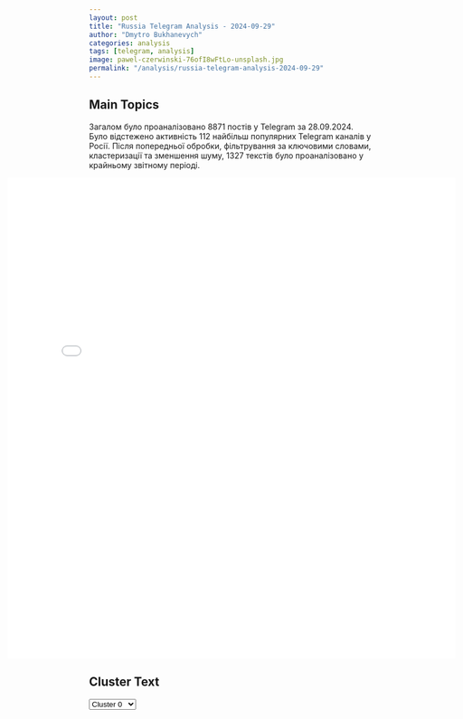 ```yaml
---
layout: post
title: "Russia Telegram Analysis - 2024-09-29"
author: "Dmytro Bukhanevych"
categories: analysis
tags: [telegram, analysis]
image: pawel-czerwinski-76ofI8wFtLo-unsplash.jpg
permalink: "/analysis/russia-telegram-analysis-2024-09-29"
---
```


<style>
    /* Adjusting iframe-container styles */
    .wide-iframe-container {
        width: calc(100% + 30vw);  /* Extending the width */
        margin-left: -15vw;       /* Negative margin to push to the left */
        overflow: hidden;         /* In case the iframe content spills over */
    }

    .wide-iframe-container iframe {
        width: 100%;  /* Making the iframe take the full width of its container */
        border: none; /* Removing any borders from the iframe */
    }

    /* Toggle mechanism */
    .hidden {
        display: none;
    }
    
    .show-content-target:checked + .show-content {
        display: block;
    }
</style>

<h2>Main Topics</h2>
<p>Загалом було проаналізовано 8871 постів у Telegram за 28.09.2024. Було відстежено активність 112 найбільш популярних Telegram каналів у Росії. Після попередньої обробки, фільтрування за ключовими словами, кластеризації та зменшення шуму, 1327 текстів було проаналізовано у крайньому звітному періоді.</p>
<!-- Embedding Main Plotly Visualization -->
<div class="wide-iframe-container">
    <iframe src="{{site.baseurl}}/visualizations/2024-09-29/fig_topics_time.html" height="850"></iframe>
</div>


<h2>Cluster Text</h2>

<!-- Dropdown to select a cluster -->
<select id="clusterSelector" onchange="displayClusterText()">
<option value="0">Cluster 0</option><option value="1">Cluster 1</option><option value="2">Cluster 2</option><option value="3">Cluster 3</option><option value="4">Cluster 4</option><option value="5">Cluster 5</option><option value="6">Cluster 6</option><option value="7">Cluster 7</option><option value="8">Cluster 8</option><option value="9">Cluster 9</option><option value="10">Cluster 10</option><option value="11">Cluster 11</option><option value="12">Cluster 12</option><option value="13">Cluster 13</option><option value="14">Cluster 14</option><option value="15">Cluster 15</option><option value="16">Cluster 16</option>
</select>

<!-- Display area for the selected cluster's text -->
<div id="clusterTextDisplay" class="hidden"></div>

<script type="text/javascript">
    var clusterDetails = {"0": "<b>Total Posts:</b> 67<br><b>Date:</b> 2024-09-28 14:36:50+00:00<br><b>Author:</b> varlamov_news<br><b>Link:</b> https://t.me/s/varlamov_news/54881<br><b>Subscribers:</b> 1272741<br><b>Text:</b> \u0422\u0435\u043a\u0441\u0442: \u0418\u0437\u0440\u0430\u0438\u043b\u044c\u0441\u043a\u0430\u044f \u0430\u0440\u043c\u0438\u044f \u043e\u0431\u044a\u044f\u0432\u0438\u043b\u0430 \u043e \u043b\u0438\u043a\u0432\u0438\u0434\u0430\u0446\u0438\u0438 \u043b\u0438\u0434\u0435\u0440\u0430 \u00ab\u0425\u0435\u0437\u0431\u043e\u043b\u043b\u044b\u00bb \u0425\u0430\u0441\u0430\u043d\u0430 \u041d\u0430\u0441\u0440\u0430\u043b\u043b\u044b:  \u00ab\u0414\u0435\u0439\u0441\u0442\u0432\u0443\u044f \u043f\u043e\u00a0\u0442\u043e\u0447\u043d\u043e\u0439 \u0440\u0430\u0437\u0432\u0435\u0434\u044b\u0432\u0430\u0442\u0435\u043b\u044c\u043d\u043e\u0439 \u0438\u043d\u0444\u043e\u0440\u043c\u0430\u0446\u0438\u0438, \u0441\u0430\u043c\u043e\u043b\u0435\u0442\u044b \u0412\u0412\u0421 \u0418\u0437\u0440\u0430\u0438\u043b\u044f \u043d\u0430\u043d\u0435\u0441\u043b\u0438 \u0443\u0434\u0430\u0440 \u043f\u043e\u00a0\u0446\u0435\u043d\u0442\u0440\u0430\u043b\u044c\u043d\u043e\u043c\u0443 \u0448\u0442\u0430\u0431\u0443 \u201e\u0425\u0435\u0437\u0431\u043e\u043b\u043b\u044b\u201c, \u0440\u0430\u0441\u043f\u043e\u043b\u043e\u0436\u0435\u043d\u043d\u043e\u043c\u0443 \u043f\u043e\u0434 \u0437\u0435\u043c\u043b\u0435\u0439, \u043f\u043e\u0434 \u0436\u0438\u043b\u044b\u043c \u0434\u043e\u043c\u043e\u043c \u0432\u00a0\u0440\u0430\u0439\u043e\u043d\u0435 \u0414\u0430\u0445\u0438\u044f \u0432\u00a0\u0411\u0435\u0439\u0440\u0443\u0442\u0435.\u2026", "1": "<b>Total Posts:</b> 31<br><b>Date:</b> 2024-09-28 17:50:06+00:00<br><b>Author:</b> bbbreaking<br><b>Link:</b> https://t.me/s/bbbreaking/190904<br><b>Subscribers:</b> 1814627<br><b>Text:</b> \u0422\u0435\u043a\u0441\u0442: \u26a1\ufe0f\u0418\u0437\u0440\u0430\u0438\u043b\u044c \u0433\u043e\u0442\u043e\u0432\u0438\u0442\u0441\u044f \u043a \u00ab\u043e\u0433\u0440\u0430\u043d\u0438\u0447\u0435\u043d\u043d\u043e\u043c\u0443 \u043d\u0430\u0437\u0435\u043c\u043d\u043e\u043c\u0443 \u0432\u0442\u043e\u0440\u0436\u0435\u043d\u0438\u044e\u00bb \u0432 \u042e\u0436\u043d\u044b\u0439 \u041b\u0438\u0432\u0430\u043d \u2013 \u043e\u0444\u0438\u0446\u0438\u0430\u043b\u044c\u043d\u044b\u0439 \u043f\u0440\u0435\u0434\u0441\u0442\u0430\u0432\u0438\u0442\u0435\u043b\u044c \u0421\u0428\u0410 \u0432 \u044d\u0444\u0438\u0440\u0435 ABC News", "2": "<b>Total Posts:</b> 228<br><b>Date:</b> 2024-09-28 11:37:14+00:00<br><b>Author:</b> ostashkonews<br><b>Link:</b> https://t.me/s/OstashkoNews/154447<br><b>Subscribers:</b> 398441<br><b>Text:</b> \u0422\u0435\u043a\u0441\u0442: \ud83d\udc54 El Pais: \u0417\u0435\u043b\u0435\u043d\u0441\u043a\u0438\u0439 \u0433\u043e\u0442\u043e\u0432\u0438\u0442\u0441\u044f \u043a \u043f\u0435\u0440\u0435\u0433\u043e\u0432\u043e\u0440\u0430\u043c\u0423\u043a\u0440\u0430\u0438\u043d\u0430 \u0431\u043e\u043b\u044c\u0448\u0435 \u043d\u0435 \u043c\u043e\u0436\u0435\u0442 \u043f\u0440\u043e\u0442\u0438\u0432\u043e\u0441\u0442\u043e\u044f\u0442\u044c \u0420\u043e\u0441\u0441\u0438\u0438 \u0432\u0432\u0438\u0434\u0443 \u0438\u0441\u0442\u043e\u0449\u0435\u043d\u0438\u044f \u0437\u0430\u043f\u0430\u0441\u043e\u0432 \u0438 \u043d\u0435\u043f\u043e\u0434\u0433\u043e\u0442\u043e\u0432\u043b\u0435\u043d\u043d\u043e\u0441\u0442\u0438 \u043a \u0437\u0438\u043c\u0435, \u0430 \u0442\u0430\u043a\u0436\u0435 \u043d\u0435\u043e\u0434\u043d\u043e\u0437\u043d\u0430\u0447\u043d\u043e\u0439 \u043f\u043e\u043b\u0438\u0442\u0438\u043a\u0438 \u0421\u0428\u0410 \u0432 \u043f\u0440\u0435\u0434\u0434\u0432\u0435\u0440\u0438\u0438 \u0433\u0440\u044f\u0434\u0443\u0449\u0438\u0445 \u0432\u044b\u0431\u043e\u0440\u043e\u0432 \u043d\u043e\u0432\u043e\u0433\u043e \u043f\u0440\u0435\u0437\u0438\u0434\u0435\u043d\u0442\u0430. \u0418\u0437-\u0437\u0430 \u044d\u0442\u043e\u0433\u043e \u0443\u043a\u0440\u0430\u0438\u043d\u0441\u043a\u0438\u0439 \u043b\u0438\u0434\u0435\u0440 \u0412\u043b\u0430\u0434\u0438\u043c\u0438\u0440 \u0417\u0435\u043b\u0435\u043d\u0441\u043a\u0438\u0439 \u0433\u043e\u0442\u043e\u0432\u0438\u0442\u0441\u044f \u043a \u043f\u0435\u0440\u0435\u0433\u043e\u0432\u043e\u0440\u0430\u043c, \u043f\u0438\u0448\u0435\u0442 El Pais.\ud83d\udcdd \u00ab\u0423\u043a\u0440\u0430\u0438\u043d\u0430 \u0434\u043e\u0441\u0442\u0438\u0433\u0430\u0435\u0442 \u043f\u0440\u0435\u0434\u0435\u043b\u0430 \u0441\u0432\u043e\u0438\u0445 \u043c\u043e\u0449\u043d\u043e\u0441\u0442\u0435\u0439 \u0438 \u0441\u0442\u0430\u043b\u043a\u0438\u0432\u0430\u0435\u0442\u0441\u044f \u0441 \u0441\u0435\u0440\u044c\u0435\u0437\u043d\u044b\u043c\u0438 \u043f\u0440\u043e\u0431\u043b\u0435\u043c\u0430\u043c\u0438 \u0432 \u044d\u043d\u0435\u0440\u0433\u0435\u0442\u0438\u043a\u0435 \u0432 \u043f\u0440\u0435\u0434\u0434\u0432\u0435\u0440\u0438\u0438 \u0437\u0438\u043c\u044b. \u041c\u043e\u0440\u0430\u043b\u044c\u043d\u044b\u0439 \u0434\u0443\u0445 \u0433\u0440\u0430\u0436\u0434\u0430\u043d \u043d\u0430\u0447\u0438\u043d\u0430\u0435\u0442 \u043e\u0441\u043b\u0430\u0431\u0435\u0432\u0430\u0442\u044c. \u0412\u043d\u0435\u0448\u043d\u0435\u0435 \u0434\u0430\u0432\u043b\u0435\u043d\u0438\u0435 \u0434\u043b\u044f \u043f\u0435\u0440\u0435\u0433\u043e\u0432\u043e\u0440\u043e\u0432 \u0440\u0430\u0441\u0442\u0435\u0442\u00bb, \u2014 \u0437\u0430\u044f\u0432\u0438\u043b\u0438 \u0432 \u0438\u0437\u0434\u0430\u043d\u0438\u0438 El Pais.\u041f\u043e \u0438\u0445 \u0441\u043b\u043e\u0432\u0430\u043c, \u0417\u0435\u043b\u0435\u043d\u0441\u043a\u0438\u0439 \u043d\u0430\u043f\u0430\u0434\u0435\u043d\u0438\u044f\u043c\u0438 \u043d\u0430 \u041a\u0443\u0440\u0441\u043a\u0443\u044e \u043e\u0431\u043b\u0430\u0441\u0442\u044c \u0438 \u043f\u043e\u043f\u044b\u0442\u043a\u043e\u0439 \u043f\u043e\u043b\u0443\u0447\u0438\u0442\u044c \u0440\u0430\u0437\u0440\u0435\u0448\u0435\u043d\u0438\u0435 \u043d\u0430 \u0443\u0434\u0430\u0440\u044b \u0432\u0433\u043b\u0443\u0431\u044c \u0420\u0424 \u0441\u043e\u0431\u0438\u0440\u0430\u0435\u0442\u0441\u044f \u043f\u043e\u043b\u0443\u0447\u0438\u0442\u044c \u0432\u044b\u0438\u0433\u0440\u044b\u0448\u043d\u0443\u044e \u043f\u043e\u0437\u0438\u0446\u0438\u044e \u0437\u0430 \u0441\u0442\u043e\u043b\u043e\u043c \u043f\u0435\u0440\u0435\u0433\u043e\u0432\u043e\u0440\u043e\u0432. \u0423\u043a\u0440\u0430\u0438\u043d\u0441\u043a\u043e\u043c\u0443 \u043b\u0438\u0434\u0435\u0440\u0443 \u043d\u0435\u043e\u0431\u0445\u043e\u0434\u0438\u043c\u043e \u00ab\u0447\u0442\u043e-\u0442\u043e, \u0447\u0442\u043e \u0438\u0437\u043c\u0435\u043d\u0438\u0442 \u043f\u0440\u0430\u0432\u0438\u043b\u0430 \u0438\u0433\u0440\u044b \u0434\u043b\u044f \u0442\u043e\u0433\u043e, \u0447\u0442\u043e\u0431\u044b \u0420\u043e\u0441\u0441\u0438\u044f \u043c\u043e\u0433\u043b\u0430 \u0437\u0430\u043a\u043b\u044e\u0447\u0438\u0442\u044c \u043c\u0438\u0440\u00bb, \u043f\u0440\u0438\u0432\u0435\u043b\u0438 \u0432\u043e \u0444\u0440\u0430\u043d\u0446\u0443\u0437\u0441\u043a\u043e\u043c \u0438\u0437\u0434\u0430\u043d\u0438\u0438 \u0441\u043b\u043e\u0432\u0430 \u0417\u0435\u043b\u0435\u043d\u0441\u043a\u043e\u0433\u043e. \u2705 \u041e\u0434\u043d\u0430\u043a\u043e \u0435\u0433\u043e \u0432\u0438\u0437\u0438\u0442 \u0432 \u0421\u0428\u0410 \u043f\u0435\u0440\u0435\u0434 \u0433\u0440\u044f\u0434\u0443\u0449\u0438\u043c\u0438 \u0432\u044b\u0431\u043e\u0440\u0430\u043c\u0438 \u043f\u0440\u0438\u0432\u0435\u043b \u043a \u043e\u0431\u0432\u0438\u043d\u0435\u043d\u0438\u044f\u043c \u043e \u0432\u043c\u0435\u0448\u0430\u0442\u0435\u043b\u044c\u0441\u0442\u0432\u0435 \u0432 \u0430\u043c\u0435\u0440\u0438\u043a\u0430\u043d\u0441\u043a\u0443\u044e \u043f\u043e\u043b\u0438\u0442\u0438\u043a\u0443, \u043f\u043e\u044d\u0442\u043e\u043c\u0443 \u0441\u0443\u0434\u044c\u0431\u0430 \u0441\u043e\u0442\u0440\u0443\u0434\u043d\u0438\u0447\u0435\u0441\u0442\u0432\u0430 \u041a\u0438\u0435\u0432\u0430 \u0438 \u0412\u0430\u0448\u0438\u043d\u0433\u0442\u043e\u043d\u0430 \u043d\u0435\u0438\u0437\u0432\u0435\u0441\u0442\u043d\u0430, \u043f\u043e\u0434\u0447\u0435\u0440\u043a\u043d\u0443\u043b\u0438 \u0432 \u0438\u0437\u0434\u0430\u043d\u0438\u0438.\u041e\u0441\u0442\u0430\u0448\u043a\u043e! \u0412\u0430\u0436\u043d\u043e\u0435 | \u043f\u043e\u0434\u043f\u0438\u0448\u0438\u0441\u044c | #\u0432\u0430\u0436\u043d\u043e\u0435", "3": "<b>Total Posts:</b> 37<br><b>Date:</b> 2024-09-28 08:18:46+00:00<br><b>Author:</b> ukraina_ru<br><b>Link:</b> https://t.me/s/ukraina_ru/218289<br><b>Subscribers:</b> 469177<br><b>Text:</b> \u0422\u0435\u043a\u0441\u0442: \u2755 \u041e\u0431\u0441\u0442\u0430\u043d\u043e\u0432\u043a\u043e\u0439 \u043d\u0430 \u0421\u0435\u043b\u0438\u0434\u043e\u0432\u043e-\u041a\u0443\u0440\u0430\u0445\u043e\u0432\u0441\u043a\u043e\u043c \u043d\u0430\u043f\u0440\u0430\u0432\u043b\u0435\u043d\u0438\u0438 \u0434\u0435\u043b\u0438\u0442\u0441\u044f \u042e\u0440\u0438\u0439 \u041f\u043e\u0434\u043e\u043b\u044f\u043a\u0430\u0418\u0434\u0435\u0442 \u0448\u0442\u0443\u0440\u043c \u0426\u0443\u043a\u0443\u0440\u0438\u043d\u043e \u0441\u0440\u0430\u0437\u0443 \u0441 \u0434\u0432\u0443\u0445 \u0441\u0442\u043e\u0440\u043e\u043d (\u0441\u0435\u0432\u0435\u0440\u0430 \u0438 \u044e\u0433\u043e-\u0432\u043e\u0441\u0442\u043e\u043a\u0430). \u041f\u0440\u043e\u0442\u0438\u0432\u043d\u0438\u043a \u0434\u0435\u0440\u0436\u0438\u0442\u0441\u044f \u0437\u0443\u0431\u0430\u043c\u0438, \u043f\u043e\u043d\u0438\u043c\u0430\u044f, \u0447\u0442\u043e \u044d\u0442\u043e \u0435\u0433\u043e \u043f\u043e\u0441\u043b\u0435\u0434\u043d\u0438\u0439 \u0440\u0443\u0431\u0435\u0436, \u043f\u043e\u0441\u043b\u0435 \u043a\u043e\u0442\u043e\u0440\u043e\u0433\u043e \u043d\u0430 \u0444\u0440\u043e\u043d\u0442\u0435 \u0434\u043b\u044f \u0412\u0421\u0423 \u043c\u043e\u0436\u0435\u0442 \u043d\u0430\u0447\u0430\u0442\u044c\u0441\u044f \u043d\u0435\u043e\u0431\u0440\u0430\u0442\u0438\u043c\u043e\u0435 \u0441\u0445\u043b\u043e\u043f\u044b\u0432\u0430\u043d\u0438\u0435.\u0422\u0430\u043a\u0436\u0435 \u0441 \u0443\u0442\u0440\u0430 \u043f\u0440\u0438\u0445\u043e\u0434\u0438\u0442 \u0438\u043d\u0444\u043e\u0440\u043c\u0430\u0446\u0438\u044f (\u0432\u0447\u0435\u0440\u0430 \u0431\u044b\u043b\u0430 \u0440\u0430\u0437\u0432\u0435\u0434\u043a\u0430 \u0431\u043e\u0435\u043c, \u043f\u043e\u0437\u0432\u043e\u043b\u0438\u0432\u0448\u0430\u044f \u0432\u044b\u0447\u0438\u0441\u043b\u0438\u0442\u044c \u043e\u0433\u043d\u0435\u0432\u044b\u0435 \u0442\u043e\u0447\u043a\u0438 \u043f\u0440\u043e\u0442\u0438\u0432\u043d\u0438\u043a\u0430, \u043a\u043e\u0442\u043e\u0440\u044b\u0435 \u0438 \u0431\u044b\u043b\u0438 \u0437\u0430\u0442\u0435\u043c \u043f\u043e\u0440\u0430\u0436\u0435\u043d\u044b), \u0447\u0442\u043e \u043d\u0430\u0448\u0438\u043c \u0443\u0434\u0430\u043b\u043e\u0441\u044c \u0432\u044b\u0439\u0442\u0438 \u043d\u0430 \u044e\u0433\u043e-\u0437\u0430\u043f\u0430\u0434\u043d\u044b\u0435 \u043e\u043a\u0440\u0430\u0438\u043d\u044b \u0421\u0435\u043b\u0438\u0434\u043e\u0432\u043e \u0438 \u0437\u0430\u043a\u0440\u0435\u043f\u0438\u0442\u044c\u0441\u044f \u0432 \u0431\u0430\u043b\u043a\u0435. \u0422\u0430\u043a\u0438\u043c \u043e\u0431\u0440\u0430\u0437\u043e\u043c \u0444\u0440\u043e\u043d\u0442 \u0412\u0421\u0423 \u0437\u0434\u0435\u0441\u044c \u0432\u043d\u043e\u0432\u044c \u0437\u0430\u0442\u0440\u0435\u0449\u0430\u043b. \u041d\u0435\u043d\u0430\u0434\u043e\u043b\u0433\u043e \u0445\u0432\u0430\u0442\u0438\u043b\u043e \u0443 \u043f\u0440\u043e\u0442\u0438\u0432\u043d\u0438\u043a\u0430 \u0440\u0435\u0437\u0435\u0440\u0432\u043e\u0432.\u0414\u0435\u0440\u0436\u0438\u043c \u043a\u0443\u043b\u0430\u043a\u0438 \u0438 \u043c\u043e\u043b\u0438\u043c\u0441\u044f \u0437\u0430 \u043f\u0430\u0440\u043d\u0435\u0439.", "4": "<b>Total Posts:</b> 25<br><b>Date:</b> 2024-09-28 16:41:11+00:00<br><b>Author:</b> rian_ru<br><b>Link:</b> https://t.me/s/rian_ru/263040<br><b>Subscribers:</b> 3339224<br><b>Text:</b> \u0422\u0435\u043a\u0441\u0442: \u0412\u044b\u0441\u0442\u0443\u043f\u043b\u0435\u043d\u0438\u0435 \u041b\u0430\u0432\u0440\u043e\u0432\u0430 \u043d\u0430 \u043e\u0431\u0449\u0435\u043f\u043e\u043b\u0438\u0442\u0438\u0447\u0435\u0441\u043a\u043e\u0439 \u0434\u0438\u0441\u043a\u0443\u0441\u0441\u0438\u0438 79-\u0439 \u0441\u0435\u0441\u0441\u0438\u0438 \u0413\u0435\u043d\u0430\u0441\u0441\u0430\u043c\u0431\u043b\u0435\u0438 \u041e\u041e\u041d:\u25aa\ufe0f\u0413\u043b\u0430\u0432\u0430 \u041c\u0418\u0414 \u0420\u0424 \u043d\u0430\u0437\u0432\u0430\u043b \u0431\u0435\u0441\u0447\u0435\u043b\u043e\u0432\u0435\u0447\u043d\u043e\u0439 \u0430\u0442\u0430\u043a\u0443 \u0418\u0437\u0440\u0430\u0438\u043b\u044f \u043d\u0430 \u041b\u0438\u0432\u0430\u043d, \u041c\u043e\u0441\u043a\u0432\u0430 \u0441\u0447\u0438\u0442\u0430\u0435\u0442, \u0447\u0442\u043e \u0412\u0430\u0448\u0438\u043d\u0433\u0442\u043e\u043d \u043a\u0430\u043a \u043c\u0438\u043d\u0438\u043c\u0443\u043c \u0431\u044b\u043b \u043e\u0441\u0432\u0435\u0434\u043e\u043c\u043b\u0435\u043d \u043e \u043f\u043e\u0434\u0433\u043e\u0442\u043e\u0432\u043a\u0435 \u0442\u0435\u0440\u0430\u043a\u0442\u0430.\u25aa\ufe0f\u0420\u043e\u0441\u0441\u0438\u044f \u043f\u0440\u0438\u0437\u044b\u0432\u0430\u0435\u0442 \u0441\u0442\u0440\u0430\u043d\u044b, \u043a\u043e\u0442\u043e\u0440\u044b\u0435 \u0432\u044b\u0441\u0442\u0443\u043f\u0430\u044e\u0442 \u0441 \u043c\u0438\u0440\u043d\u044b\u043c\u0438 \u0438\u043d\u0438\u0446\u0438\u0430\u0442\u0438\u0432\u0430\u043c\u0438 \u043f\u043e \u0423\u043a\u0440\u0430\u0438\u043d\u0435, \u0443\u0447\u0438\u0442\u044b\u0432\u0430\u0442\u044c \u043d\u0435\u043e\u0431\u0445\u043e\u0434\u0438\u043c\u043e\u0441\u0442\u044c \u0443\u0441\u0442\u0440\u0430\u043d\u0435\u043d\u0438\u044f \u043f\u0435\u0440\u0432\u043e\u043f\u0440\u0438\u0447\u0438\u043d \u043a\u043e\u043d\u0444\u043b\u0438\u043a\u0442\u0430.\u25aa\ufe0f\u041b\u0430\u0432\u0440\u043e\u0432 \u0441 \u0442\u0440\u0438\u0431\u0443\u043d\u044b \u041e\u041e\u041d \u0437\u0430\u044f\u0432\u0438\u043b \u043e \u0431\u0435\u0441\u0441\u043c\u044b\u0441\u043b\u0435\u043d\u043d\u043e\u0441\u0442\u0438 \"\u0441\u0430\u043c\u043e\u0443\u0431\u0438\u0439\u0441\u0442\u0432\u0435\u043d\u043d\u044b\u0445 \u043f\u043e\u043f\u044b\u0442\u043e\u043a\" \u0432\u043e\u0435\u0432\u0430\u0442\u044c \u0434\u043e \u043f\u043e\u0431\u0435\u0434\u044b \u0441 \u044f\u0434\u0435\u0440\u043d\u043e\u0439 \u0434\u0435\u0440\u0436\u0430\u0432\u043e\u0439, \u043a\u043e\u0442\u043e\u0440\u043e\u0439 \u044f\u0432\u043b\u044f\u0435\u0442\u0441\u044f \u0420\u043e\u0441\u0441\u0438\u044f.\u25aa\ufe0f\u0420\u043e\u0441\u0441\u0438\u044f \u043d\u0435 \u043e\u0442\u0433\u043e\u0440\u0430\u0436\u0438\u0432\u0430\u0435\u0442\u0441\u044f \u043e\u0442 \u0434\u0438\u0430\u043b\u043e\u0433\u0430 \u0441 \u0417\u0430\u043f\u0430\u0434\u043e\u043c \u0438 \u0432\u044b\u0434\u0432\u0438\u043d\u0443\u043b\u0430 \u0438\u0434\u0435\u044e \u0430\u0440\u0445\u0438\u0442\u0435\u043a\u0442\u0443\u0440\u044b \u0440\u0430\u0432\u043d\u043e\u0439 \u0438 \u043d\u0435\u0434\u0435\u043b\u0438\u043c\u043e\u0439 \u0431\u0435\u0437\u043e\u043f\u0430\u0441\u043d\u043e\u0441\u0442\u0438 \u0432 \u0415\u0432\u0440\u0430\u0437\u0438\u0438\u25aa\ufe0f\"\u041f\u0430\u043a\u0442 \u0432\u043e \u0438\u043c\u044f \u0431\u0443\u0434\u0443\u0449\u0435\u0433\u043e\", \u043f\u043e\u0434\u0433\u043e\u0442\u043e\u0432\u043b\u0435\u043d\u043d\u044b\u0439 \u043f\u043e\u0434 \u044d\u0433\u0438\u0434\u043e\u0439 \u041e\u041e\u041d - \u043b\u0438\u0448\u044c \u043a\u0440\u0430\u0441\u0438\u0432\u043e \u0441\u0444\u043e\u0440\u043c\u0443\u043b\u0438\u0440\u043e\u0432\u0430\u043d\u043d\u0430\u044f \u0434\u0435\u043a\u043b\u0430\u0440\u0430\u0446\u0438\u044f, \u043e\u043d \u0433\u043e\u0442\u043e\u0432\u0438\u043b\u0441\u044f \u043f\u043e\u0434 \u043a\u043e\u043d\u0442\u0440\u043e\u043b\u0435\u043c \u0417\u0430\u043f\u0430\u0434\u0430 \u0431\u0435\u0437 \u0443\u0447\u0430\u0441\u0442\u0438\u044f \u0432\u0441\u0435\u0445 \u0447\u043b\u0435\u043d\u043e\u0432 \u043e\u0440\u0433\u0430\u043d\u0438\u0437\u0430\u0446\u0438\u0438.\u25aa\ufe0f\u0412\u0434\u043e\u0445\u043d\u0443\u0442\u044c \u043d\u043e\u0432\u0443\u044e \u0436\u0438\u0437\u043d\u044c \u0432 \u041e\u041e\u041d \u0435\u0449\u0435 \u043d\u0435 \u043f\u043e\u0437\u0434\u043d\u043e, \u043d\u043e \u0441\u0434\u0435\u043b\u0430\u0442\u044c \u044d\u0442\u043e \u043c\u043e\u0436\u043d\u043e \u043d\u0435 \u0441 \u043f\u043e\u043c\u043e\u0449\u044c\u044e \u043e\u0442\u043e\u0440\u0432\u0430\u043d\u043d\u044b\u0445 \u043e\u0442 \u0440\u0435\u0430\u043b\u044c\u043d\u043e\u0441\u0442\u0438 \u0441\u0430\u043c\u043c\u0438\u0442\u043e\u0432 \u0438 \u0434\u0435\u043a\u043b\u0430\u0440\u0430\u0446\u0438\u0439, \u0430 \u0447\u0435\u0440\u0435\u0437 \u0432\u043e\u0441\u0441\u0442\u0430\u043d\u043e\u0432\u043b\u0435\u043d\u0438\u0435 \u0434\u043e\u0432\u0435\u0440\u0438\u044f \u043d\u0430 \u043e\u0441\u043d\u043e\u0432\u0435 \u0440\u0430\u0432\u0435\u043d\u0441\u0442\u0432\u0430.", "5": "<b>Total Posts:</b> 186<br><b>Date:</b> 2024-09-28 12:38:07+00:00<br><b>Author:</b> opersvodki<br><b>Link:</b> https://t.me/s/opersvodki/23034<br><b>Subscribers:</b> 506807<br><b>Text:</b> \u0422\u0435\u043a\u0441\u0442: \u2757\ufe0f \u0412\u0447\u0435\u0440\u0430 \u0412\u0421 \u0420\u0424 \u043d\u0430\u043d\u0435\u0441\u043b\u0438 \u0433\u0440\u0443\u043f\u043f\u043e\u0432\u043e\u0439 \u0443\u0434\u0430\u0440 \u0432\u044b\u0441\u043e\u043a\u043e\u0442\u043e\u0447\u043d\u044b\u043c \u043e\u0440\u0443\u0436\u0438\u0435\u043c \u0431\u043e\u043b\u044c\u0448\u043e\u0439 \u0434\u0430\u043b\u044c\u043d\u043e\u0441\u0442\u0438 \u0441 \u043f\u0440\u0438\u043c\u0435\u043d\u0435\u043d\u0438\u0435\u043c \u0433\u0438\u043f\u0435\u0440\u0437\u0432\u0443\u043a\u043e\u0432\u043e\u0439 \u0430\u044d\u0440\u043e\u0431\u0430\u043b\u043b\u0438\u0441\u0442\u0438\u0447\u0435\u0441\u043a\u043e\u0439 \u0440\u0430\u043a\u0435\u0442\u044b \u00ab\u041a\u0438\u043d\u0436\u0430\u043b\u00bb \u0438 \u0443\u0434\u0430\u0440\u043d\u044b\u0445 \u0411\u043f\u041b\u0410 \u043f\u043e \u0430\u044d\u0440\u043e\u0434\u0440\u043e\u043c\u043d\u043e\u0439 \u0438\u043d\u0444\u0440\u0430\u0441\u0442\u0440\u0443\u043a\u0442\u0443\u0440\u0435 \u0412\u0421\u0423.\u041a\u0440\u043e\u043c\u0435 \u0442\u043e\u0433\u043e \u0431\u044b\u043b\u0438 \u043f\u043e\u0440\u0430\u0436\u0435\u043d\u044b \u0441\u043a\u043e\u043f\u043b\u0435\u043d\u0438\u044f \u0436\u0438\u0432\u043e\u0439 \u0441\u0438\u043b\u044b \u0438 \u0432\u043e\u0435\u043d\u043d\u043e\u0439 \u0442\u0435\u0445\u043d\u0438\u043a\u0438 \u043f\u0440\u043e\u0442\u0438\u0432\u043d\u0438\u043a\u0430 \u0432 131 \u0440\u0430\u0439\u043e\u043d\u0435. \u041f\u043e\u0442\u0435\u0440\u0438 \u0443\u043a\u0440\u0430\u0438\u043d\u0441\u043a\u0438\u0445 \u0432\u043e\u0439\u0441\u043a \u0437\u0430 \u0441\u0443\u0442\u043a\u0438 \u0441\u043e\u0441\u0442\u0430\u0432\u0438\u043b\u0438 \u0434\u043e 1990 \u0432\u043e\u0435\u043d\u043d\u043e\u0441\u043b\u0443\u0436\u0430\u0449\u0438\u0445.\u0421\u0440\u0435\u0434\u0441\u0442\u0432\u0430\u043c\u0438 \u041f\u0412\u041e \u0441\u0431\u0438\u0442\u044b \u0447\u0435\u0442\u044b\u0440\u0435 \u0440\u0435\u0430\u043a\u0442\u0438\u0432\u043d\u044b\u0445 \u0441\u043d\u0430\u0440\u044f\u0434\u0430 HIMARS \u0438 43 \u0443\u043a\u0440\u0430\u0438\u043d\u0441\u043a\u0438\u0445 \u0411\u043f\u041b\u0410 \u0441\u0430\u043c\u043e\u043b\u0435\u0442\u043d\u043e\u0433\u043e \u0442\u0438\u043f\u0430.\ud83c\udfaf @opersvodki", "6": "<b>Total Posts:</b> 29<br><b>Date:</b> 2024-09-28 09:04:19+00:00<br><b>Author:</b> ostashkonews<br><b>Link:</b> https://t.me/s/OstashkoNews/154436<br><b>Subscribers:</b> 398441<br><b>Text:</b> \u0422\u0435\u043a\u0441\u0442: \ud83d\udea8 \u0411\u043e\u0435\u0432\u0438\u043a\u0438 \u0412\u0421\u0423 \u0430\u0442\u0430\u043a\u043e\u0432\u0430\u043b\u0438 \u043c\u043d\u043e\u0433\u043e\u043a\u0432\u0430\u0440\u0442\u0438\u0440\u043d\u044b\u0435 \u0434\u043e\u043c\u0430 \u0432 \u0428\u0435\u0431\u0435\u043a\u0438\u043d\u043e\u26ab\ufe0f \u0412 \u0440\u0435\u0437\u0443\u043b\u044c\u0442\u0430\u0442\u0435 \u043f\u0440\u0438\u043b\u0451\u0442\u0430 \u0431\u043e\u0435\u043f\u0440\u0438\u043f\u0430\u0441\u0430 \u043f\u0440\u043e\u0438\u0437\u043e\u0448\u043b\u043e \u0432\u043e\u0437\u0433\u043e\u0440\u0430\u043d\u0438\u0435 \u0432 \u043e\u0434\u043d\u043e\u0439 \u0438\u0437 \u043a\u0432\u0430\u0440\u0442\u0438\u0440 \u0428\u0435\u0431\u0435\u043a\u0438\u043d\u043e \u0432 \u0411\u0435\u043b\u0433\u043e\u0440\u043e\u0434\u0441\u043a\u043e\u0439 \u043e\u0431\u043b\u0430\u0441\u0442\u0438. \u041e\u0434\u0438\u043d \u043c\u0438\u0440\u043d\u044b\u0439 \u0436\u0438\u0442\u0435\u043b\u044c \u043f\u043e\u0433\u0438\u0431 \u0438 \u0435\u0449\u0451 \u0434\u0432\u043e\u0435 \u0440\u0430\u043d\u0435\u043d\u044b \u043f\u043e\u0441\u043b\u0435 \u043e\u0431\u0441\u0442\u0440\u0435\u043b\u043e\u0432 \u0412\u0421\u0423 \u0433\u043e\u0440\u043e\u0434\u0430, \u0441\u043e\u043e\u0431\u0449\u0438\u043b \u0433\u0443\u0431\u0435\u0440\u043d\u0430\u0442\u043e\u0440 \u0413\u043b\u0430\u0434\u043a\u043e\u0432.\u041e\u0441\u0442\u0430\u0448\u043a\u043e! \u0412\u0430\u0436\u043d\u043e\u0435 | \u043f\u043e\u0434\u043f\u0438\u0448\u0438\u0441\u044c | #\u0432\u0430\u0436\u043d\u043e\u0435", "7": "<b>Total Posts:</b> 315<br><b>Date:</b> 2024-09-28 19:13:17+00:00<br><b>Author:</b> radarrussiia<br><b>Link:</b> https://t.me/s/radarrussiia/12259<br><b>Subscribers:</b> 394676<br><b>Text:</b> \u0422\u0435\u043a\u0441\u0442: \u0420\u043e\u0432\u0435\u043d\u044c\u043a\u0438 \u0411\u0435\u043b\u0433\u043e\u0440\u043e\u0434\u0441\u043a\u0430\u044f \u043e\u0431\u043b\u0430\u0441\u0442\u044c \u0411\u041f\u041b\u0410 \u0432 \u043d\u0430\u043f\u0440\u0430\u0432\u043b\u0435\u043d\u0438\u0438 \u0412\u043e\u0440\u043e\u043d\u0435\u0436\u2757\ufe0f\u0420\u0430\u0434\u0430\u0440 \u043f\u043e \u0432\u0441\u0435\u0439 \u0420\u043e\u0441\u0441\u0438\u0438 - @radarrussiia", "8": "<b>Total Posts:</b> 23<br><b>Date:</b> 2024-09-28 22:02:11+00:00<br><b>Author:</b> readovkanews<br><b>Link:</b> https://t.me/s/readovkanews/87476<br><b>Subscribers:</b> 2735160<br><b>Text:</b> \u0422\u0435\u043a\u0441\u0442: \u2757\ufe0f\u0412\u0421\u0423 \u0441 \u043f\u043e\u043c\u043e\u0449\u044c\u044e \u0411\u041f\u041b\u0410 \u043f\u044b\u0442\u0430\u043b\u0438\u0441\u044c \u0430\u0442\u0430\u043a\u043e\u0432\u0430\u0442\u044c \u041a\u0440\u0430\u0441\u043d\u043e\u0434\u0430\u0440\u0441\u043a\u0438\u0439 \u043a\u0440\u0430\u0439 \u2014 \u043f\u043e\u0434\u0430\u0432\u043b\u0435\u043d\u043d\u044b\u0439 \u0441\u0438\u043b\u0430\u043c\u0438 \u0420\u042d\u0411 \u0434\u0440\u043e\u043d \u0432\u0440\u0435\u0437\u0430\u043b\u0441\u044f \u0432 \u0434\u0435\u0440\u0435\u0432\u043e, \u0432\u0437\u0440\u044b\u0432\u043d\u043e\u0439 \u0432\u043e\u043b\u043d\u043e\u0439 \u0432\u044b\u0431\u0438\u043b\u043e \u043e\u043a\u043d\u0430 \u0438 \u0434\u0432\u0435\u0440\u0438 \u0443 \u0436\u0438\u043b\u043e\u0433\u043e \u0434\u043e\u043c\u0430\u0413\u0443\u0431\u0435\u0440\u043d\u0430\u0442\u043e\u0440 \u041a\u0440\u0430\u0441\u043d\u043e\u0434\u0430\u0440\u0441\u043a\u043e\u0433\u043e \u043a\u0440\u0430\u044f \u0412\u0435\u043d\u0438\u0430\u043c\u0438\u043d \u041a\u043e\u043d\u0434\u0440\u0430\u0442\u044c\u0435\u0432 \u0441\u043e\u043e\u0431\u0449\u0438\u043b, \u0447\u0442\u043e \u043f\u043e\u0434\u0430\u0432\u043b\u0435\u043d\u043d\u044b\u0439 \u0441\u0438\u043b\u0430\u043c\u0438 \u0420\u042d\u0411 \u0434\u0440\u043e\u043d \u0412\u0421\u0423 \u043f\u0440\u0438 \u043f\u0430\u0434\u0435\u043d\u0438\u0438 \u0432\u0440\u0435\u0437\u0430\u043b\u0441\u044f \u0432 \u0434\u0435\u0440\u0435\u0432\u043e \u0438 \u0441\u0434\u0435\u0442\u043e\u043d\u0438\u0440\u043e\u0432\u0430\u043b \u0432 \u0429\u0435\u0440\u0431\u0438\u043d\u043e\u0432\u0441\u043a\u043e\u043c \u0440\u0430\u0439\u043e\u043d\u0435 \u2014 \u0432\u0437\u0440\u044b\u0432\u043d\u043e\u0439 \u0432\u043e\u043b\u043d\u043e\u0439 \u0443 \u0441\u0442\u043e\u044f\u0449\u0435\u0433\u043e \u0440\u044f\u0434\u043e\u043c \u0436\u0438\u043b\u043e\u0433\u043e \u0434\u043e\u043c\u0430 \u0432\u044b\u0431\u0438\u043b\u043e \u043e\u043a\u043d\u0430 \u0438 \u0434\u0432\u0435\u0440\u0438, \u043e\u0441\u043a\u043e\u043b\u043a\u0430\u043c\u0438 \u043f\u043e\u0432\u0440\u0435\u0436\u0434\u0435\u043d \u0430\u0432\u0442\u043e\u043c\u043e\u0431\u0438\u043b\u044c. \u041f\u043e\u0441\u0442\u0440\u0430\u0434\u0430\u0432\u0448\u0438\u0445 \u043d\u0435\u0442. \u0422\u0435\u0440\u0440\u0438\u0442\u043e\u0440\u0438\u044f \u043e\u0446\u0435\u043f\u043b\u0435\u043d\u0430, \u043d\u0430 \u043c\u0435\u0441\u0442\u0435 \u0440\u0430\u0431\u043e\u0442\u0430\u044e\u0442 \u0441\u043e\u0442\u0440\u0443\u0434\u043d\u0438\u043a\u0438 \u044d\u043a\u0441\u0442\u0440\u0435\u043d\u043d\u044b\u0445 \u0441\u043b\u0443\u0436\u0431. \u0421\u0435\u043c\u044c\u044f, \u0436\u0438\u0432\u0443\u0449\u0430\u044f \u0432 \u043f\u043e\u0432\u0440\u0435\u0436\u0434\u0435\u043d\u043d\u043e\u043c \u0434\u043e\u043c\u0435, \u0432\u0440\u0435\u043c\u0435\u043d\u043d\u043e \u043f\u0435\u0440\u0435\u0435\u0445\u0430\u043b\u0430 \u043a \u0440\u043e\u0434\u0441\u0442\u0432\u0435\u043d\u043d\u0438\u043a\u0430\u043c.", "9": "<b>Total Posts:</b> 35<br><b>Date:</b> 2024-09-28 18:20:04+00:00<br><b>Author:</b> dimsmirnov175<br><b>Link:</b> https://t.me/s/dimsmirnov175/80510<br><b>Subscribers:</b> 343943<br><b>Text:</b> \u0422\u0435\u043a\u0441\u0442: \u0411\u0430\u0439\u0434\u0435\u043d \u2014 \u043e \u0433\u0438\u0431\u0435\u043b\u0438 \u043b\u0438\u0434\u0435\u0440\u0430 \u0425\u0435\u0437\u0431\u043e\u043b\u043b\u044b: \u0425\u0430\u0441\u0430\u043d \u041d\u0430\u0441\u0440\u0430\u043b\u043b\u0430 \u0438 \u0432\u043e\u0437\u0433\u043b\u0430\u0432\u043b\u044f\u0435\u043c\u0430\u044f \u0438\u043c \u0442\u0435\u0440\u0440\u043e\u0440\u0438\u0441\u0442\u0438\u0447\u0435\u0441\u043a\u0430\u044f \u0433\u0440\u0443\u043f\u043f\u0438\u0440\u043e\u0432\u043a\u0430 \u00ab\u0425\u0435\u0437\u0431\u043e\u043b\u043b\u0430\u00bb \u0431\u044b\u043b\u0438 \u043e\u0442\u0432\u0435\u0442\u0441\u0442\u0432\u0435\u043d\u043d\u044b \u0437\u0430 \u0443\u0431\u0438\u0439\u0441\u0442\u0432\u043e \u0441\u043e\u0442\u0435\u043d \u0430\u043c\u0435\u0440\u0438\u043a\u0430\u043d\u0446\u0435\u0432 \u0437\u0430 \u0447\u0435\u0442\u044b\u0440\u0435 \u0434\u0435\u0441\u044f\u0442\u0438\u043b\u0435\u0442\u0438\u044f \u043f\u0440\u0430\u0432\u043b\u0435\u043d\u0438\u044f \u0442\u0435\u0440\u0440\u043e\u0440\u0430. \u0415\u0433\u043e \u0433\u0438\u0431\u0435\u043b\u044c \u0432 \u0440\u0435\u0437\u0443\u043b\u044c\u0442\u0430\u0442\u0435 \u0438\u0437\u0440\u0430\u0438\u043b\u044c\u0441\u043a\u043e\u0433\u043e \u0430\u0432\u0438\u0430\u0443\u0434\u0430\u0440\u0430 - \u0437\u0430\u043a\u043e\u043d\u043d\u0430\u044f \u043a\u0430\u0440\u0430 \u0437\u0430 \u0435\u0433\u043e \u043c\u043d\u043e\u0433\u043e\u0447\u0438\u0441\u043b\u0435\u043d\u043d\u044b\u0435 \u0436\u0435\u0440\u0442\u0432\u044b.\u0421\u0428\u0410 \u043f\u043e\u043b\u043d\u043e\u0441\u0442\u044c\u044e \u043f\u043e\u0434\u0434\u0435\u0440\u0436\u0438\u0432\u0430\u044e\u0442 \u043f\u0440\u0430\u0432\u043e \u0418\u0437\u0440\u0430\u0438\u043b\u044f \u043d\u0430 \u0441\u0430\u043c\u043e\u043e\u0431\u043e\u0440\u043e\u043d\u0443 \u043e\u0442 \u00ab\u0425\u0435\u0437\u0431\u043e\u043b\u043b\u044b\u00bb, \u0425\u0410\u041c\u0410\u0421, \u0445\u0443\u0441\u0438\u0442\u043e\u0432 \u0438 \u043b\u044e\u0431\u044b\u0445 \u0434\u0440\u0443\u0433\u0438\u0445 \u0442\u0435\u0440\u0440\u043e\u0440\u0438\u0441\u0442\u0438\u0447\u0435\u0441\u043a\u0438\u0445 \u0433\u0440\u0443\u043f\u043f, \u043f\u043e\u0434\u0434\u0435\u0440\u0436\u0438\u0432\u0430\u0435\u043c\u044b\u0445 \u0418\u0440\u0430\u043d\u043e\u043c. \u0411\u0443\u043a\u0432\u0430\u043b\u044c\u043d\u043e \u0432\u0447\u0435\u0440\u0430 \u044f \u0434\u0430\u043b \u0443\u043a\u0430\u0437\u0430\u043d\u0438\u0435 \u043c\u0438\u043d\u0438\u0441\u0442\u0440\u0443 \u043e\u0431\u043e\u0440\u043e\u043d\u044b \u0435\u0449\u0435 \u0431\u043e\u043b\u044c\u0448\u0435 \u0443\u0441\u0438\u043b\u0438\u0442\u044c \u043e\u0431\u043e\u0440\u043e\u043d\u043d\u0443\u044e \u043c\u043e\u0449\u044c \u0432\u043e\u043e\u0440\u0443\u0436\u0435\u043d\u043d\u044b\u0445 \u0441\u0438\u043b \u0421\u0428\u0410 \u0432 \u0440\u0435\u0433\u0438\u043e\u043d\u0435 \u0411\u043b\u0438\u0436\u043d\u0435\u0433\u043e \u0412\u043e\u0441\u0442\u043e\u043a\u0430 \u0434\u043b\u044f \u0441\u0434\u0435\u0440\u0436\u0438\u0432\u0430\u043d\u0438\u044f \u0430\u0433\u0440\u0435\u0441\u0441\u0438\u0438 \u0438 \u0441\u043d\u0438\u0436\u0435\u043d\u0438\u044f \u0440\u0438\u0441\u043a\u0430 \u0431\u043e\u043b\u0435\u0435 \u043c\u0430\u0441\u0448\u0442\u0430\u0431\u043d\u043e\u0439 \u0440\u0435\u0433\u0438\u043e\u043d\u0430\u043b\u044c\u043d\u043e\u0439 \u0432\u043e\u0439\u043d\u044b.", "10": "<b>Total Posts:</b> 18<br><b>Date:</b> 2024-09-28 17:23:49+00:00<br><b>Author:</b> rt_russian<br><b>Link:</b> https://t.me/s/rt_russian/216585<br><b>Subscribers:</b> 990570<br><b>Text:</b> \u0422\u0435\u043a\u0441\u0442: \u041e\u0447\u0435\u0440\u0435\u0434\u044c \u0438\u0437 \u0436\u0435\u043b\u0430\u044e\u0449\u0438\u0445 \u043f\u043e\u0436\u0430\u0442\u044c \u0440\u0443\u043a\u0443 \u0421\u0435\u0440\u0433\u0435\u044e \u041b\u0430\u0432\u0440\u043e\u0432\u0443 \u0432\u044b\u0441\u0442\u0440\u043e\u0438\u043b\u0430\u0441\u044c \u043f\u043e\u0441\u043b\u0435 \u0435\u0433\u043e \u0432\u044b\u0441\u0442\u0443\u043f\u043b\u0435\u043d\u0438\u044f \u043d\u0430 \u0413\u0435\u043d\u0430\u0441\u0441\u0430\u043c\u0431\u043b\u0435\u0435 \u041e\u041e\u041d.\u041e\u0431 \u044d\u0442\u043e\u043c \u0441\u043e\u043e\u0431\u0449\u0438\u043b\u0430 \u041c\u0430\u0440\u0438\u044f \u0417\u0430\u0445\u0430\u0440\u043e\u0432\u0430 @MariaVladimirovnaZakharova.\ud83d\udfe9 \u041f\u043e\u0434\u043f\u0438\u0441\u0430\u0442\u044c\u0441\u044f | \u041f\u0440\u0438\u0441\u043b\u0430\u0442\u044c \u043d\u043e\u0432\u043e\u0441\u0442\u044c | \u0417\u0435\u0440\u043a\u0430\u043b\u043e", "11": "<b>Total Posts:</b> 15<br><b>Date:</b> 2024-09-28 14:52:24+00:00<br><b>Author:</b> tass_agency<br><b>Link:</b> https://t.me/s/tass_agency/275805<br><b>Subscribers:</b> 469222<br><b>Text:</b> \u0422\u0435\u043a\u0441\u0442: \u0421\u0438\u0440\u0435\u043d\u044b \u043f\u0440\u043e\u0437\u0432\u0443\u0447\u0430\u043b\u0438 \u0432 \u0446\u0435\u043d\u0442\u0440\u0430\u043b\u044c\u043d\u043e\u0439 \u0447\u0430\u0441\u0442\u0438 \u0418\u0437\u0440\u0430\u0438\u043b\u044f \u0438\u0437-\u0437\u0430 \u0432\u044b\u043f\u0443\u0449\u0435\u043d\u043d\u043e\u0439 \u0438\u0437 \u0419\u0435\u043c\u0435\u043d\u0430 \u0440\u0430\u043a\u0435\u0442\u044b, \u0441\u043e\u043e\u043e\u0431\u0449\u0430\u0435\u0442 \u0438\u0437\u0440\u0430\u0438\u043b\u044c\u0441\u043a\u0430\u044f \u0430\u0440\u043c\u0438\u044f.", "12": "<b>Total Posts:</b> 20<br><b>Date:</b> 2024-09-28 10:43:15+00:00<br><b>Author:</b> ostashkonews<br><b>Link:</b> https://t.me/s/OstashkoNews/154443<br><b>Subscribers:</b> 398441<br><b>Text:</b> \u0422\u0435\u043a\u0441\u0442: \ud83e\ude96 \u0411\u043e\u0439\u0446\u044b \u0420\u0424 \u0432\u044b\u0431\u0438\u043b\u0438 \u0412\u0421\u0423 \u0441 \u0441\u0430\u043c\u044b\u0445 \u0431\u043e\u043b\u044c\u0448\u0438\u0445 \u043e\u0441\u0442\u0440\u043e\u0432\u043e\u0432 \u0432 \u0434\u0435\u043b\u044c\u0442\u0435 \u0414\u043d\u0435\u043f\u0440\u0430\u041e\u0431 \u044d\u0442\u043e\u043c \u0437\u0430\u044f\u0432\u0438\u043b \u0433\u0443\u0431\u0435\u0440\u043d\u0430\u0442\u043e\u0440 \u0425\u0435\u0440\u0441\u043e\u043d\u0441\u043a\u043e\u0439 \u043e\u0431\u043b\u0430\u0441\u0442\u0438 \u0412\u043b\u0430\u0434\u0438\u043c\u0438\u0440 \u0421\u0430\u043b\u044c\u0434\u043e, \u0434\u043e\u0431\u0430\u0432\u0438\u0432, \u0447\u0442\u043e \u0432\u0441\u0435 \u0441\u0438\u043b\u044b \u0412\u0421\u0423 \u0431\u044b\u043b\u0438 \u043e\u0442\u0442\u0435\u0441\u043d\u0435\u043d\u044b \u043d\u0430 \u043e\u0441\u0442\u0440\u043e\u0432\u0430 \u0438 \u0432\u0435\u0440\u043e\u044f\u0442\u043d\u043e\u0441\u0442\u044c \u043d\u0430\u043f\u0430\u0434\u0435\u043d\u0438\u044f \u043d\u0430 \u043a\u043e\u0441\u044b, \u043b\u0435\u0432\u044b\u0439 \u0431\u0435\u0440\u0435\u0433 \u0440\u0435\u043a\u0438 \u0438 \u0427\u0435\u0440\u043d\u043e\u0435 \u043c\u043e\u0440\u0435 \u0441\u0438\u043b\u044c\u043d\u043e \u0441\u043d\u0438\u0437\u0438\u043b\u0430\u0441\u044c.\ud83d\udcdd \u00ab\u0412\u0440\u0430\u0433 \u043e\u0442\u0442\u0435\u0441\u043d\u0435\u043d \u043d\u0430 \u043e\u0441\u0442\u0440\u043e\u0432\u0430 \u0438 \u0432\u044b\u0431\u0438\u0442 \u0441 \u0441\u0430\u043c\u044b\u0445 \u0431\u043e\u043b\u044c\u0448\u0438\u0445 \u0438\u0437 \u043d\u0438\u0445. \u0421\u0435\u0439\u0447\u0430\u0441 \u043f\u0440\u043e\u0442\u0438\u0432\u043d\u0438\u043a\u0443 \u043d\u0435 \u0434\u043e \u0441\u043e\u0437\u0434\u0430\u043d\u0438\u044f \u043f\u043b\u0430\u0446\u0434\u0430\u0440\u043c\u043e\u0432 \u043d\u0430 \u043b\u0435\u0432\u043e\u043c \u0431\u0435\u0440\u0435\u0433\u0443\u00bb, \u2014 \u0437\u0430\u044f\u0432\u0438\u043b \u0421\u0430\u043b\u044c\u0434\u043e.\u2714\ufe0f \u041f\u043e \u0435\u0433\u043e \u0441\u043b\u043e\u0432\u0430\u043c, \u043c\u0435\u043b\u043a\u0438\u0435 \u0433\u0440\u0443\u043f\u043f\u044b \u0412\u0421\u0423 \u0432\u0441\u0435 \u0435\u0449\u0435 \u043f\u044b\u0442\u0430\u044e\u0442\u0441\u044f \u0432\u044b\u0441\u0430\u0436\u0438\u0432\u0430\u0442\u044c\u0441\u044f \u043d\u0430 \u043e\u0441\u0442\u0440\u043e\u0432\u0430 \u0438 \u0434\u0435\u0439\u0441\u0442\u0432\u043e\u0432\u0430\u0442\u044c \u0432 \u0434\u0435\u043b\u044c\u0442\u0435. \u0421\u0430\u043b\u044c\u0434\u043e \u043f\u043e\u0434\u0447\u0435\u0440\u043a\u043d\u0443\u043b, \u0447\u0442\u043e \u043f\u0440\u043e\u0432\u043e\u043a\u0430\u0446\u0438\u0438 \u043d\u0430 \u043a\u043e\u0441\u0430\u0445, \u0431\u0435\u0440\u0435\u0433\u0430\u0445 \u0414\u043d\u0435\u043f\u0440\u0430 \u0438 \u0427\u0435\u0440\u043d\u043e\u043c \u043c\u043e\u0440\u0435 \u0432 \u043d\u0430\u0441\u0442\u043e\u044f\u0449\u0435\u0435 \u0432\u0440\u0435\u043c\u044f \u0441\u043d\u0438\u0437\u0438\u043b\u0430\u0441\u044c \u043f\u043e \u0441\u0440\u0430\u0432\u043d\u0435\u043d\u0438\u044e \u0441 \u0441\u043e\u0441\u0442\u043e\u044f\u043d\u0438\u0435\u043c \u0434\u0432\u0443\u0445-\u0442\u0440\u0435\u0445\u043c\u0435\u0441\u044f\u0447\u043d\u043e\u0439 \u0434\u0430\u0432\u043d\u043e\u0441\u0442\u0438. \u041e\u0434\u043d\u0430\u043a\u043e, \u043e\u0442\u043c\u0435\u0442\u0438\u043b \u0433\u0443\u0431\u0435\u0440\u043d\u0430\u0442\u043e\u0440, \u0432\u043e\u0435\u043d\u043d\u043e\u0441\u043b\u0443\u0436\u0430\u0449\u0438\u0435 \u0412\u0421 \u0420\u0424 \u043d\u0435 \u0442\u0435\u0440\u044f\u044e\u0442 \u0431\u0434\u0438\u0442\u0435\u043b\u044c\u043d\u043e\u0441\u0442\u0438, \u043f\u043e\u0441\u043a\u043e\u043b\u044c\u043a\u0443 \u043d\u0435\u043b\u044c\u0437\u044f \u0438\u0441\u043a\u043b\u044e\u0447\u0430\u0442\u044c \u0432\u043e\u0437\u043c\u043e\u0436\u043d\u043e\u0441\u0442\u0438 \u0430\u043a\u0442\u0438\u0432\u0438\u0437\u0430\u0446\u0438\u0438 \u00ab\u043e\u0447\u0435\u0440\u0435\u0434\u043d\u043e\u0439 \u043a\u0440\u0443\u043f\u043d\u043e\u0439 \u0433\u0440\u0443\u043f\u043f\u044b \u0441\u0430\u043c\u043e\u0443\u0431\u0438\u0439\u0446\u00bb.\u041e\u0441\u0442\u0430\u0448\u043a\u043e! \u0412\u0430\u0436\u043d\u043e\u0435 | \u043f\u043e\u0434\u043f\u0438\u0448\u0438\u0441\u044c | #\u0432\u0430\u0436\u043d\u043e\u0435", "13": "<b>Total Posts:</b> 18<br><b>Date:</b> 2024-09-28 06:54:32+00:00<br><b>Author:</b> treugolniklpr<br><b>Link:</b> https://t.me/s/treugolniklpr/61151<br><b>Subscribers:</b> 636666<br><b>Text:</b> \u0422\u0435\u043a\u0441\u0442: \u0417\u0430\u043f\u043e\u0440\u043e\u0436\u0441\u043a\u0430\u044f \u043e\u0431\u043b\u0430\u0441\u0442\u044c \u0420\u0424 \u0425\u0435\u0440\u0441\u043e\u043d\u0441\u043a\u0430\u044f \u043e\u0431\u043b\u0430\u0441\u0442\u044c \u0420\u0424 \u0410\u0432\u0438\u0430\u0446\u0438\u043e\u043d\u043d\u0430\u044f \u0440\u0430\u043a\u0435\u0442\u043d\u0430\u044f \u0431\u043e\u043c\u0431\u043e\u0432\u0430\u044f \u043e\u043f\u0430\u0441\u043d\u043e\u0441\u0442\u044c (\u0414\u043b\u044f \u0441\u043b\u0443\u0436\u0431)", "14": "<b>Total Posts:</b> 19<br><b>Date:</b> 2024-09-28 16:09:23+00:00<br><b>Author:</b> ejdailyru<br><b>Link:</b> https://t.me/s/ejdailyru/269455<br><b>Subscribers:</b> 553832<br><b>Text:</b> \u0422\u0435\u043a\u0441\u0442: \u041b\u0430\u0432\u0440\u043e\u0432 \u043d\u0430\u0437\u0432\u0430\u043b \u0431\u0435\u0441\u0447\u0435\u043b\u043e\u0432\u0435\u0447\u043d\u044b\u043c\u0438 \u0430\u0442\u0430\u043a\u0438 \u0418\u0437\u0440\u0430\u0438\u043b\u044f \u043d\u0430 \u041b\u0438\u0432\u0430\u043d. @ejdailyru", "15": "<b>Total Posts:</b> 15<br><b>Date:</b> 2024-09-28 06:53:26+00:00<br><b>Author:</b> itsdonetsk<br><b>Link:</b> https://t.me/s/itsdonetsk/199378<br><b>Subscribers:</b> 582988<br><b>Text:</b> \u0422\u0435\u043a\u0441\u0442: \u041f\u043e\u0441\u043b\u0435\u0434\u0441\u0442\u0432\u0438\u044f \u043d\u043e\u0447\u043d\u043e\u0433\u043e \u043e\u0431\u0441\u0442\u0440\u0435\u043b\u0430 \u0414\u043e\u0431\u0440\u043e\u043f\u043e\u043b\u044c\u044f \u0432 \u0414\u043e\u043d\u0435\u0446\u043a\u043e\u0439 \u043e\u0431\u043b\u0430\u0441\u0442\u0438\u041f\u043e\u0434\u043f\u0438\u0441\u0430\u0442\u044c\u0441\u044f  |  \u041f\u0440\u0435\u0434\u043b\u043e\u0436\u0438\u0442\u044c \u043d\u043e\u0432\u043e\u0441\u0442\u044c", "16": "<b>Total Posts:</b> 14<br><b>Date:</b> 2024-09-28 13:30:12+00:00<br><b>Author:</b> ostashkonews<br><b>Link:</b> https://t.me/s/OstashkoNews/154457<br><b>Subscribers:</b> 398441<br><b>Text:</b> \u0422\u0435\u043a\u0441\u0442: \ud83c\uddea\ud83c\uddfa \u0420\u043e\u0441\u0441\u0438\u044f \u043d\u0435 \u0441\u043c\u043e\u0436\u0435\u0442 \u0437\u0430\u0432\u043e\u0435\u0432\u0430\u0442\u044c \u0423\u043a\u0440\u0430\u0438\u043d\u0443, \u0443\u0432\u0435\u0440\u0435\u043d \u043f\u0440\u0435\u0437\u0438\u0434\u0435\u043d\u0442 \u0424\u0438\u043d\u043b\u044f\u043d\u0434\u0438\u0438 \u0410\u043b\u0435\u043a\u0441\u0430\u043d\u0434\u0440 \u0421\u0442\u0443\u0431\u0431 \ud83d\udcdd \u00ab\u0423\u043a\u0440\u0430\u0438\u043d\u0430 \u0443\u0436\u0435 \u043f\u043e\u0431\u0435\u0434\u0438\u043b\u0430 \u0432 \u043a\u0440\u0443\u043f\u043d\u0435\u0439\u0448\u0435\u0439 \u0431\u0438\u0442\u0432\u0435, \u0441\u043c\u043e\u0433\u043b\u0430 \u043e\u0442\u0431\u0440\u043e\u0441\u0438\u0442\u044c \u0440\u0443\u0441\u0438\u0444\u0438\u043a\u0430\u0446\u0438\u044e\u00bb, \u2014 \u0437\u0430\u044f\u0432\u0438\u043b \u0444\u0438\u043d\u0441\u043a\u0438\u0439 \u043b\u0438\u0434\u0435\u0440.\u041e\u043d \u0442\u0430\u043a\u0436\u0435 \u043e\u0442\u043c\u0435\u0442\u0438\u043b, \u0447\u0442\u043e \u0435\u0441\u043b\u0438 \u0420\u043e\u0441\u0441\u0438\u044f \u043f\u0440\u043e\u0432\u0435\u0434\u0435\u0442 \u0433\u0438\u0431\u0440\u0438\u0434\u043d\u0443\u044e \u0430\u0442\u0430\u043a\u0443 \u043d\u0430 \u0424\u0438\u043d\u043b\u044f\u043d\u0434\u0438\u044e \u0438 \u042d\u0441\u0442\u043e\u043d\u0438\u044e, \u043e\u043d\u0438 \u0434\u043e\u043b\u0436\u043d\u044b \u0431\u0443\u0434\u0443\u0442 \u043e\u0442\u0432\u0435\u0442\u0438\u0442\u044c.  \u0420\u0430\u043d\u0435\u0435 \u0424\u0438\u043d\u043b\u044f\u043d\u0434\u0438\u044f \u0440\u0430\u0437\u0440\u0435\u0448\u0438\u043b\u0430 \u0412\u0421\u0423 \u0431\u0438\u0442\u044c \u043f\u043e \u0420\u043e\u0441\u0441\u0438\u0438 \u0437\u0430\u043f\u0430\u0434\u043d\u044b\u043c \u043e\u0440\u0443\u0436\u0438\u0435\u043c. \u041a\u0440\u043e\u043c\u0435 \u0442\u043e\u0433\u043e, \u0421\u0442\u0443\u0431\u0431 \u043e\u0434\u043e\u0431\u0440\u0438\u043b \u0443\u043a\u0440\u0430\u0438\u043d\u0441\u043a\u043e\u0435 \u0432\u0442\u043e\u0440\u0436\u0435\u043d\u0438\u0435 \u0432 \u041a\u0443\u0440\u0441\u043a\u0443\u044e \u043e\u0431\u043b\u0430\u0441\u0442\u044c.\u041e\u0441\u0442\u0430\u0448\u043a\u043e! \u0412\u0430\u0436\u043d\u043e\u0435 | \u043f\u043e\u0434\u043f\u0438\u0448\u0438\u0441\u044c | #\u0432\u0430\u0436\u043d\u043e\u0435"};

    function displayClusterText() {
        var selectedLabel = document.getElementById("clusterSelector").value;
        var details = clusterDetails[selectedLabel];
        var textDiv = document.getElementById("clusterTextDisplay");
        textDiv.innerHTML = '<p>' + details + '</p>';
        textDiv.classList.remove('hidden');
    }
</script>

